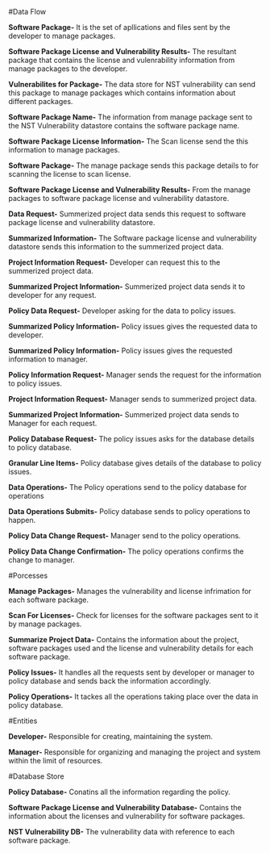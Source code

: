 
#Data Flow

**Software Package-** It is the set of apllications and files sent by the developer to manage packages.

**Software Package License and Vulnerability Results-** The resultant package that contains the license and vulenrability information from manage packages to the developer.

**Vulnerabilites for Package-** The data store for NST vulnerability can send this package to manage packages which contains information about different packages.

**Software Package Name-** The information from manage package sent to the NST Vulnerability datastore contains the software package name.

**Software Package License Information-** The Scan license send the this information to manage packages.

**Software Package-** The manage package sends this package details to for scanning the license to scan license.

**Software Package License and Vulnerability Results-** From the manage packages to software package license and vulnerability datastore.

**Data Request-** Summerized project data sends this request to software package license and vulnerability datastore.

**Summarized Information-** The Software package license and vulnerability datastore sends this information to the summerized project data.

**Project Information Request-** Developer can request this to the summerized project data.

**Summarized Project Information-** Summerized project data sends it to developer for any request.

**Policy Data Request-** Developer asking for the data to policy issues.

**Summarized Policy Information-** Policy issues gives the requested data to developer.

**Summarized Policy Information-** Policy issues gives the requested information to manager.

**Policy Information Request-** Manager sends the request for the information to policy issues.

**Project Information Request-** Manager sends to summerized project data.

**Summarized Project Information-** Summerized project data sends to Manager for each request.

**Policy Database Request-** The policy issues asks for the database details to policy database.

**Granular Line Items-** Policy database gives details of the database to policy issues.

**Data Operations-** The Policy operations send to the policy database for operations

**Data Operations Submits-** Policy database sends to policy operations to happen.

**Policy Data Change Request-** Manager send to the policy operations.

**Policy Data Change Confirmation-** The policy operations confirms the change to manager.


#Porcesses

**Manage Packages-** Manages the vulnerability and license infrimation for each software package.

**Scan For Licenses-** Check for licenses for the software packages sent to it by manage packages.

**Summarize Project Data-** Contains the information about the project, software packages used and the license and vulnerability details for each software package.

**Policy Issues-** It handles all the requests sent by developer or manager to policy database and sends back the information accordingly.

**Policy Operations-** It tackes all the operations taking place over the data in policy database.

#Entities

**Developer-** Responsible for creating, maintaining the system.

**Manager-** Responsible for organizing and managing the project and system within the limit of resources.

#Database Store

**Policy Database-** Conatins all the information regarding the policy.

**Software Package License and Vulnerability Database-** Contains the information about the licenses and vulnerability for software packages.

**NST Vulnerability DB-** The vulnerability data with reference to each software package.
